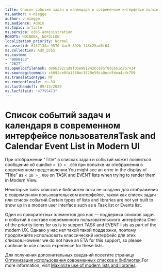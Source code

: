 ```yaml
---
title: Список событий задач и календаря в современном интерфейсе пользователя
ms.author: v-miegge
author: v-miegge
ms.audience: Admin
ms.topic: article
ms.service: o365-administration
ROBOTS: NOINDEX, NOFOLLOW
localization_priority: Normal
ms.assetid: 6137138a-9570-4ac9-892b-143c25ad6f64
ms.collection: Adm_O365
ms.custom:
- "9000153"
- "2627"
ms.openlocfilehash: d8b6382c1d9f05e981842bce95f0e5b61d2b7434
ms.sourcegitcommit: c6692ce0fa1358ec3529e59ca0ecdfdea4cdc759
ms.translationtype: MT
ms.contentlocale: ru-RU
ms.lasthandoff: 09/15/2020
ms.locfileid: "47795473"
---
```

# <a name="task-and-calendar-event-list-in-modern-ui"></a><span data-ttu-id="05a6b-102">Список событий задач и календаря в современном интерфейсе пользователя</span><span class="sxs-lookup"><span data-stu-id="05a6b-102">Task and Calendar Event List in Modern UI</span></span>

<span data-ttu-id="05a6b-103">При отображении "Title" в списках задач и событий может появиться сообщение об ошибке `< ID >_.000` при попытке их отображения в современном представлении.</span><span class="sxs-lookup"><span data-stu-id="05a6b-103">You might see an error in the display of "Title" as `< ID >_.000` on TASK and EVENT lists when trying to render them in Modern View.</span></span>

<span data-ttu-id="05a6b-104">Некоторые типы списков и библиотек пока не созданы для отображения в современном пользовательском интерфейсе, таком как список задач или список событий.</span><span class="sxs-lookup"><span data-stu-id="05a6b-104">Certain types of lists and libraries are not yet built to show up in a modern user interface such as a Task list or Events list.</span></span>

<span data-ttu-id="05a6b-105">Один из приоритетных элементов для нас — поддержка списков задач и событий в составе современного пользовательского интерфейса.</span><span class="sxs-lookup"><span data-stu-id="05a6b-105">One of the priority items for us is to support TASK and EVENT lists as part of the modern UX.</span></span> <span data-ttu-id="05a6b-106">Однако у нас нет такой такой поддержки, поэтому продолжайте использовать классический интерфейс для этих списков.</span><span class="sxs-lookup"><span data-stu-id="05a6b-106">However we do not have an ETA for this support, so please continue to use classic experience for these lists.</span></span>

<span data-ttu-id="05a6b-107">Для получения дополнительных сведений посетите страницу [Оптимизация использования современных списков и библиотек](https://docs.microsoft.com/sharepoint/dev/transform/modernize-userinterface-lists-and-libraries).</span><span class="sxs-lookup"><span data-stu-id="05a6b-107">For more information, visit [Maximize use of modern lists and libraries](https://docs.microsoft.com/sharepoint/dev/transform/modernize-userinterface-lists-and-libraries).</span></span>
